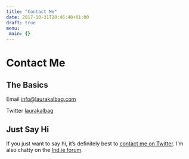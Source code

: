 ```yaml
---
title: "Contact Me"
date: 2017-10-31T20:46:48+01:00
draft: true
menu:
 main: {}
---
```


# Contact Me

## The Basics

Email [info@laurakalbag.com](mailto:info@laurakalbag.com "Create an e-mail to Laura Kalbag in your mail client")

Twitter [laurakalbag](http://twitter.com/laurakalbag "Laura Kalbag on Twitter")

## Just Say Hi

If you just want to say hi, it’s definitely best to [contact me on Twitter](http://twitter.com/laurakalbag "Laura Kalbag on Twitter"). I’m also chatty on the [Ind.ie forum](https://forum.ind.ie).